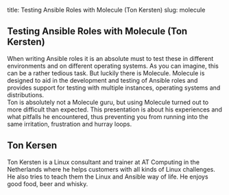 title: Testing Ansible Roles with Molecule (Ton Kersten)
slug: molecule

## Testing Ansible Roles with Molecule (Ton Kersten) ##

When writing Ansible roles it is an absolute must to test these in
different environments and on different operating systems. As you
can imagine, this can be a rather tedious task. But luckily there is
Molecule. Molecule is designed to aid in the development and testing
of Ansible roles and provides support for testing with multiple
instances, operating systems and distributions.  
Ton is absolutely not a Molecule guru, but using Molecule turned out
to more difficult than expected. This presentation is about his
experiences and what pitfalls he encountered, thus preventing you
from running into the same irritation, frustration and hurray loops.

## Ton Kersen ##

Ton Kersten is a Linux consultant and trainer at AT Computing in the
Netherlands where he helps customers with all kinds of Linux
challenges. He also tries to teach them the Linux and Ansible way of
life. He enjoys good food, beer and whisky.

